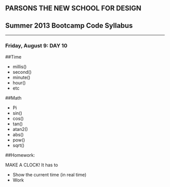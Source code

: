 ## PARSONS THE NEW SCHOOL FOR DESIGN
## Summer 2013 Bootcamp Code Syllabus
-------------------------------------------------------------------

### Friday, August 9: DAY 10

##Time
* millis()  
* second()  
* minute()
* hour()  
* etc  
  

##Math  
* Pi  
* sin()  
* cos()  
* tan()  
* atan2()  
* abs()  
* pow()  
* sqrt()  
  
##Homework:

MAKE A CLOCK! It has to  
  * Show the current time (in real time)  
  * Work  
